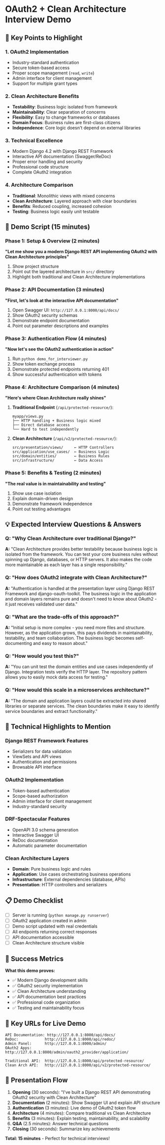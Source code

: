 # OAuth2 + Clean Architecture Interview Demo

## 🎯 Key Points to Highlight

### 1. **OAuth2 Implementation**
- Industry-standard authentication
- Secure token-based access
- Proper scope management (`read`, `write`)
- Admin interface for client management
- Support for multiple grant types

### 2. **Clean Architecture Benefits**
- **Testability**: Business logic isolated from framework
- **Maintainability**: Clear separation of concerns  
- **Flexibility**: Easy to change frameworks or databases
- **Domain Focus**: Business rules are first-class citizens
- **Independence**: Core logic doesn't depend on external libraries

### 3. **Technical Excellence**
- Modern Django 4.2 with Django REST Framework
- Interactive API documentation (Swagger/ReDoc)
- Proper error handling and security
- Professional code structure
- Complete OAuth2 integration

### 4. **Architecture Comparison**
- **Traditional**: Monolithic views with mixed concerns
- **Clean Architecture**: Layered approach with clear boundaries
- **Benefits**: Reduced coupling, increased cohesion
- **Testing**: Business logic easily unit testable

## 🎤 Demo Script (15 minutes)

### Phase 1: Setup & Overview (2 minutes)
**"Let me show you a modern Django REST API implementing OAuth2 with Clean Architecture principles"**

1. Show project structure
2. Point out the layered architecture in `src/` directory
3. Highlight both traditional and Clean Architecture implementations

### Phase 2: API Documentation (3 minutes)
**"First, let's look at the interactive API documentation"**

1. Open Swagger UI: `http://127.0.0.1:8000/api/docs/`
2. Show OAuth2 security schemas
3. Demonstrate endpoint documentation
4. Point out parameter descriptions and examples

### Phase 3: Authentication Flow (4 minutes)
**"Now let's see the OAuth2 authentication in action"**

1. Run `python demo_for_interviewer.py`
2. Show token exchange process
3. Demonstrate protected endpoints returning 401
4. Show successful authentication with tokens

### Phase 4: Architecture Comparison (4 minutes)
**"Here's where Clean Architecture really shines"**

1. **Traditional Endpoint** (`/api/protected-resource/`):
   ```
   myapp/views.py
   ├── HTTP handling + Business logic mixed
   ├── Direct database access
   └── Hard to test independently
   ```

2. **Clean Architecture** (`/api/v2/protected-resource/`):
   ```
   src/presentation/views/     ← HTTP Controllers
   src/application/use_cases/  ← Business Logic
   src/domain/entities/        ← Business Rules
   src/infrastructure/         ← Data Access
   ```

### Phase 5: Benefits & Testing (2 minutes)
**"The real value is in maintainability and testing"**

1. Show use case isolation
2. Explain domain-driven design
3. Demonstrate framework independence
4. Point out testing advantages

## 💡 Expected Interview Questions & Answers

### Q: "Why Clean Architecture over traditional Django?"
**A:** "Clean Architecture provides better testability because business logic is isolated from the framework. You can test your core business rules without spinning up Django, databases, or HTTP servers. It also makes the code more maintainable as each layer has a single responsibility."

### Q: "How does OAuth2 integrate with Clean Architecture?"
**A:** "Authentication is handled at the presentation layer using Django REST Framework and django-oauth-toolkit. The business logic in the application and domain layers remains pure and doesn't need to know about OAuth2 - it just receives validated user data."

### Q: "What are the trade-offs of this approach?"
**A:** "Initial setup is more complex - you need more files and structure. However, as the application grows, this pays dividends in maintainability, testability, and team collaboration. The business logic becomes self-documenting and easy to reason about."

### Q: "How would you test this?"
**A:** "You can unit test the domain entities and use cases independently of Django. Integration tests verify the HTTP layer. The repository pattern allows you to easily mock data access for testing."

### Q: "How would this scale in a microservices architecture?"
**A:** "The domain and application layers could be extracted into shared libraries or separate services. The clean boundaries make it easy to identify service boundaries and extract functionality."

## 🚀 Technical Highlights to Mention

### Django REST Framework Features
- Serializers for data validation
- ViewSets and API views
- Authentication and permissions
- Browsable API interface

### OAuth2 Implementation
- Token-based authentication
- Scope-based authorization
- Admin interface for client management
- Industry-standard security

### DRF-Spectacular Features
- OpenAPI 3.0 schema generation
- Interactive Swagger UI
- ReDoc documentation
- Automatic parameter documentation

### Clean Architecture Layers
- **Domain**: Pure business logic and rules
- **Application**: Use cases orchestrating business operations
- **Infrastructure**: External dependencies (database, APIs)
- **Presentation**: HTTP controllers and serializers

## 📋 Demo Checklist

- [ ] Server is running (`python manage.py runserver`)
- [ ] OAuth2 application created in admin
- [ ] Demo script updated with real credentials
- [ ] All endpoints returning correct responses
- [ ] API documentation accessible
- [ ] Clean Architecture structure visible

## 🎯 Success Metrics

**What this demo proves:**
- ✅ Modern Django development skills
- ✅ OAuth2 security implementation
- ✅ Clean Architecture understanding
- ✅ API documentation best practices
- ✅ Professional code organization
- ✅ Testing and maintainability focus

## 🔗 Key URLs for Live Demo

```
API Documentation: http://127.0.0.1:8000/api/docs/
ReDoc:            http://127.0.0.1:8000/api/redoc/
Admin Panel:      http://127.0.0.1:8000/admin/
OAuth2 Apps:      http://127.0.0.1:8000/admin/oauth2_provider/application/

Traditional API:  http://127.0.0.1:8000/api/protected-resource/
Clean Arch API:   http://127.0.0.1:8000/api/v2/protected-resource/
```

## 🎪 Presentation Flow

1. **Opening** (30 seconds): "I've built a Django REST API demonstrating OAuth2 security with Clean Architecture"
2. **Documentation** (2 minutes): Show Swagger UI and explain API structure
3. **Authentication** (3 minutes): Live demo of OAuth2 token flow
4. **Architecture** (4 minutes): Compare traditional vs Clean Architecture
5. **Benefits** (3 minutes): Explain testing, maintainability, and scalability
6. **Q&A** (2.5 minutes): Answer technical questions
7. **Closing** (30 seconds): Summarize key achievements

**Total: 15 minutes** - Perfect for technical interviews!
